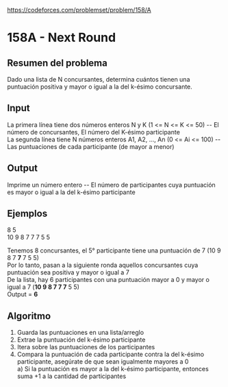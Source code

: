 https://codeforces.com/problemset/problem/158/A

# 158A - Next Round

## Resumen del problema
Dado una lista de N concursantes, determina cuántos tienen una puntuación positiva y mayor o igual a la del k-ésimo concursante.

## Input
La primera línea tiene dos números enteros N y K (1 <= N <= K <= 50) -- El número de concursantes, El número del K-ésimo participante \
La segunda línea tiene N números enteros A1, A2, ..., An (0 <= Ai <= 100) -- Las puntuaciones de cada participante (de mayor a menor)

## Output
Imprime un número entero -- El número de participantes cuya puntuación es mayor o igual a la del k-ésimo participante

## Ejemplos
8 5 \
10 9 8 7 7 7 5 5

Tenemos 8 concursantes, el 5° participante tiene una puntuación de 7 (10 9 8 7 **7** 7 5 5) \
Por lo tanto, pasan a la siguiente ronda aquellos concursantes cuya puntuación sea positiva y mayor o igual a 7 \
De la lista, hay 6 participantes con una puntuación mayor a 0 y mayor o igual a 7 (**10 9 8 7 7 7** 5 5) \
Output = **6**

## Algoritmo
1) Guarda las puntuaciones en una lista/arreglo
2) Extrae la puntuación del k-ésimo participante
3) Itera sobre las puntuaciones de los participantes
4) Compara la puntuación de cada participante contra la del k-ésimo participante, asegúrate de que sean igualmente mayores a 0 \
a) Si la puntuación es mayor a la del k-ésimo participante, entonces suma +1 a la cantidad de participantes
